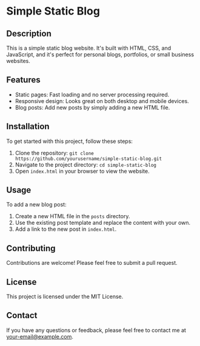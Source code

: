 # Simple Static Blog

## Description

This is a simple static blog website. It's built with HTML, CSS, and JavaScript, and it's perfect for personal blogs, portfolios, or small business websites.

## Features

- Static pages: Fast loading and no server processing required.
- Responsive design: Looks great on both desktop and mobile devices.
- Blog posts: Add new posts by simply adding a new HTML file.

## Installation

To get started with this project, follow these steps:

1. Clone the repository: `git clone https://github.com/yourusername/simple-static-blog.git`
2. Navigate to the project directory: `cd simple-static-blog`
3. Open `index.html` in your browser to view the website.

## Usage

To add a new blog post:

1. Create a new HTML file in the `posts` directory.
2. Use the existing post template and replace the content with your own.
3. Add a link to the new post in `index.html`.

## Contributing

Contributions are welcome! Please feel free to submit a pull request.

## License

This project is licensed under the MIT License.

## Contact

If you have any questions or feedback, please feel free to contact me at your-email@example.com.
